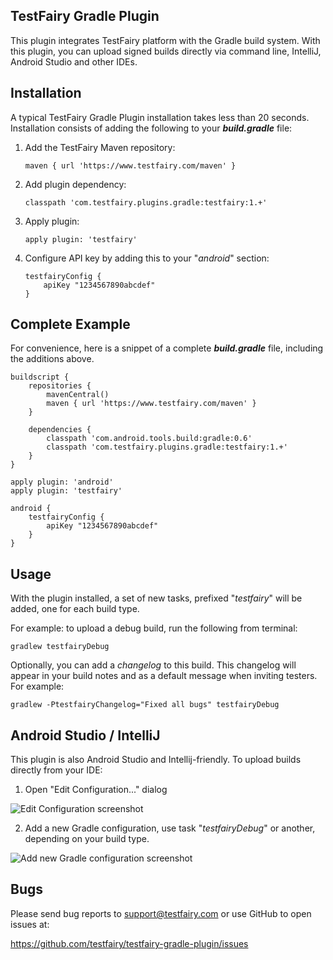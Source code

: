 TestFairy Gradle Plugin
-------------------

This plugin integrates TestFairy platform with the Gradle build system. With this plugin, you can upload signed builds directly via command line, IntelliJ, Android Studio and other IDEs.

Installation
---------

A typical TestFairy Gradle Plugin installation takes less than 20 seconds. Installation consists of adding the following to your ***build.gradle*** file:

 1. Add the TestFairy Maven repository:

        maven { url 'https://www.testfairy.com/maven' }
    
 2. Add plugin dependency: 

        classpath 'com.testfairy.plugins.gradle:testfairy:1.+'

 3. Apply plugin:

        apply plugin: 'testfairy'

 4. Configure API key by adding this to your "*android*" section:

        testfairyConfig {
            apiKey "1234567890abcdef"
        }

Complete Example
----------------

For convenience, here is a snippet of a complete ***build.gradle*** file, including the additions above.

    buildscript {
        repositories {
            mavenCentral()
            maven { url 'https://www.testfairy.com/maven' }
        }
    
        dependencies {
            classpath 'com.android.tools.build:gradle:0.6'
            classpath 'com.testfairy.plugins.gradle:testfairy:1.+'
        }
    }
    
    apply plugin: 'android'
    apply plugin: 'testfairy'
    
    android {
        testfairyConfig {
            apiKey "1234567890abcdef"
        }
    }


Usage
-----

With the plugin installed, a set of new tasks, prefixed "*testfairy*" will be added, one for each build type.

For example: to upload a debug build, run the following from terminal:

    gradlew testfairyDebug
    
Optionally, you can add a *changelog* to this build. This changelog will appear in your build notes and as a default message when inviting testers. For example:

    gradlew -PtestfairyChangelog="Fixed all bugs" testfairyDebug

Android Studio / IntelliJ
-------------------------

This plugin is also Android Studio and Intellij-friendly. To upload builds directly from your IDE:

1. Open "Edit Configuration..." dialog

 ![Edit Configuration screenshot][1] 

2. Add a new Gradle configuration, use task "*testfairyDebug*" or another, depending on your build type.

 ![Add new Gradle configuration screenshot][2]

Bugs
----

Please send bug reports to support@testfairy.com or use GitHub to open issues at:

 https://github.com/testfairy/testfairy-gradle-plugin/issues


[1]: https://raw2.github.com/testfairy/testfairy-gradle-plugin/master/docs/images/preview-open-edit-configurations.png
[2]: https://raw2.github.com/testfairy/testfairy-gradle-plugin/master/docs/images/preview-add-gradle-task.png
            
